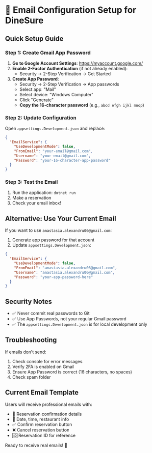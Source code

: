 # 📧 Email Configuration Setup for DineSure

## Quick Setup Guide

### Step 1: Create Gmail App Password

1. **Go to Google Account Settings**: https://myaccount.google.com/
2. **Enable 2-Factor Authentication** (if not already enabled):
   - Security → 2-Step Verification → Get Started
3. **Create App Password**:
   - Security → 2-Step Verification → App passwords
   - Select app: "Mail"
   - Select device: "Windows Computer" 
   - Click "Generate"
   - **Copy the 16-character password** (e.g., `abcd efgh ijkl mnop`)

### Step 2: Update Configuration

Open `appsettings.Development.json` and replace:
```json
{
  "EmailService": {
    "UseDevelopmentMode": false,
    "FromEmail": "your-email@gmail.com",
    "Username": "your-email@gmail.com", 
    "Password": "your-16-character-app-password"
  }
}
```

### Step 3: Test the Email

1. Run the application: `dotnet run`
2. Make a reservation
3. Check your email inbox!

## Alternative: Use Your Current Email

If you want to use `anastasia.alexandru06@gmail.com`:

1. Generate app password for that account
2. Update `appsettings.Development.json`:
```json
{
  "EmailService": {
    "UseDevelopmentMode": false,
    "FromEmail": "anastasia.alexandru06@gmail.com",
    "Username": "anastasia.alexandru06@gmail.com",
    "Password": "your-app-password-here"
  }
}
```

## Security Notes

- ✅ Never commit real passwords to Git
- ✅ Use App Passwords, not your regular Gmail password
- ✅ The `appsettings.Development.json` is for local development only

## Troubleshooting

If emails don't send:
1. Check console for error messages
2. Verify 2FA is enabled on Gmail
3. Ensure App Password is correct (16 characters, no spaces)
4. Check spam folder

## Current Email Template

Users will receive professional emails with:
- 🎉 Reservation confirmation details
- 📅 Date, time, restaurant info
- ✅ Confirm reservation button
- ❌ Cancel reservation button
- 🆔 Reservation ID for reference

Ready to receive real emails! 📧 